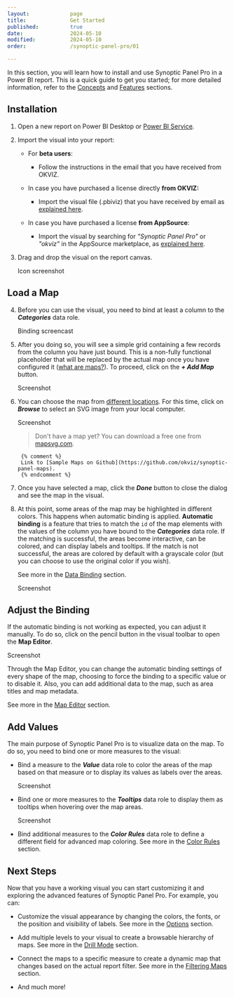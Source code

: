 ```yaml
---
layout:             page
title:              Get Started
published:          true
date:               2024-05-10
modified:           2024-05-10
order:              /synoptic-panel-pro/01

---
```

In this section, you will learn how to install and use Synoptic Panel Pro in a Power BI report. This is a quick guide to get you started; for more detailed information, refer to the [Concepts](../concepts/index) and [Features](../features/index) sections.

## Installation

1. Open a new report on Power BI Desktop or [Power BI Service](https://app.powerbi.com).

2. Import the visual into your report:
            
    - For **beta users**:
        - Follow the instructions in the email that you have received from OKVIZ.

    - In case you have purchased a license directly **from OKVIZ:**
        - Import the visual file (.pbiviz) that you have received by email as [explained here](../../get-started/installation#from-a-file).
    
    - In case you have purchased a license **from AppSource**:
        - Import the visual by searching for *"Synoptic Panel Pro"* or *"okviz"* in the AppSource marketplace, as [explained here](../../get-started/installation#from-appsource).


3. Drag and drop the visual on the report canvas.

    <todo>Icon screenshot</todo>

## Load a Map

4. Before you can use the visual, you need to bind at least a column to the ***Categories*** data role.

    <todo>Binding screencast</todo>

5. After you doing so, you will see a simple grid containing a few records from the column you have just bound. This is a non-fully functional placeholder that will be replaced by the actual map once you have configured it ([what are maps?](../concepts/maps/index)). To proceed, click on the ***+ Add Map*** button.

    <todo>Screenshot</todo>

6. You can choose the map from [different locations](../features/maps-location/index.md). For this time, click on ***Browse*** to select an SVG image from your local computer.

    <todo>Screenshot</todo>

    > Don't have a map yet? You can download a free one from [mapsvg.com](https://mapsvg.com/maps).

        {% comment %}
        Link to [Sample Maps on Github](https://github.com/okviz/synoptic-panel-maps).
        {% endcomment %}


7. Once you have selected a map, click the ***Done*** button to close the dialog and see the map in the visual.

8. At this point, some areas of the map may be highlighted in different colors. This happens when  automatic binding is applied. **Automatic binding** is a feature that tries to match the `id` of the map elements with the values of the column you have bound to the ***Categories*** data role. If the matching is successful, the areas become interactive, can be colored, and can display labels and tooltips. If the match is not successful, the areas are colored by default with a grayscale color (but you can choose to use the original color if you wish).

    See more in the [Data Binding](../concepts/data-binding.md) section.

    <todo>Screenshot</todo>

## Adjust the Binding

If the automatic binding is not working as expected, you can adjust it manually. To do so, click on the pencil button in the visual toolbar to open the **Map Editor**.

<todo>Screenshot</todo>

Through the Map Editor, you can change the automatic binding settings of every shape of the map, choosing to force the binding to a specific value or to disable it. Also, you can add additional data to the map, such as area titles and map metadata.

See more in the [Map Editor](../features/map-editor.md) section.

## Add Values

The main purpose of Synoptic Panel Pro is to visualize data on the map. To do so, you need to bind one or more measures to the visual:

- Bind a measure to the ***Value*** data role to color the areas of the map based on that measure or to display its values as labels over the areas.

    <todo>Screenshot</todo>

- Bind one or more measures to the ***Tooltips*** data role to display them as tooltips when hovering over the map areas.

    <todo>Screenshot</todo>

- Bind additional measures to the ***Color Rules*** data role to define a different field for advanced map coloring. See more in the [Color Rules](../features/color-rules.md) section.

## Next Steps

Now that you have a working visual you can start customizing it and exploring the advanced features of Synoptic Panel Pro. For example, you can:

- Customize the visual appearance by changing the colors, the fonts, or the position and visibility of labels. See more in the [Options](../options/index) section.

- Add multiple levels to your visual to create a browsable hierarchy of maps. See more in the [Drill Mode](../features/drill-mode.md) section.

- Connect the maps to a specific measure to create a dynamic map that changes based on the actual report filter. See more in the [Filtering Maps](../features/filtering-maps.md) section.

- And much more!